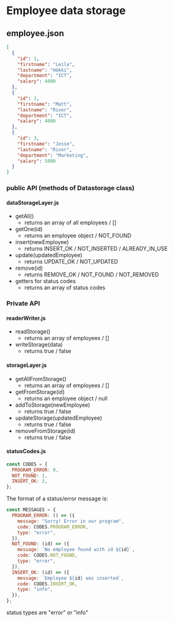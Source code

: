 # Employee data storage

## employee.json

```json
[
  {
    "id": 1,
    "firstname": "Leila",
    "lastname": "Hökki",
    "department": "ICT",
    "salary": 4000
  },
  {
    "id": 2,
    "firstname": "Matt",
    "lastname": "River",
    "department": "ICT",
    "salary": 4000
  },
  {
    "id": 3,
    "firstname": "Jesse",
    "lastname": "River",
    "department": "Marketing",
    "salary": 5000
  }
]
```

### public API (methods of Datastorage class)

#### dataStorageLayer.js

- getAll()
  - returns an array of all employees / []
- getOne(id)
  - returns an employee object / NOT_FOUND
- insert(newEmployee)
  - returns INSERT_OK / NOT_INSERTED / ALREADY_IN_USE
- update(updatedEmployee)
  - returns UPDATE_OK / NOT_UPDATED
- remove(id)
  - returns REMOVE_OK / NOT_FOUND / NOT_REMOVED
- getters for status codes
  - returns an array of status codes

### Private API

#### readerWriter.js

- readStorage()
  - returns an array of employees / []
- writeStorage(data)
  - returns true / false

#### storageLayer.js

- getAllFromStorage()
  - returns an array of employees / []
- getFromStorage(id)
  - returns an employee object / null
- addToStorage(newEmployee)
  - returns true / false
- updateStorage(updatedEmployee)
  - returns true / false
- removeFromStorage(id)
  - returns true / false

#### statusCodes.js

```js
const CODES = {
  PROGRAM_ERROR: 0,
  NOT_FOUND: 1,
  INSERT_OK: 2,
};
```

The format of a status/error message is:

```js
const MESSAGES = {
  PROGRAM_ERROR: () => ({
    message: "Sorry! Error in our program",
    code: CODES.PROGRAM_ERROR,
    type: "error",
  }),
  NOT_FOUND: (id) => ({
    message: `No employee found with id ${id}`,
    code: CODES.NOT_FOUND,
    type: "error",
  }),
  INSERT_OK: (id) => ({
    message: `Employee ${id} was inserted`,
    code: CODES.INSERT_OK,
    type: "info",
  }),
};
```

status types are "error" or "info"
